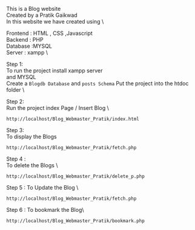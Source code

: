 This is a Blog website \
Created by a Pratik Gaikwad\
In this website we have created using \

Frontend : HTML , CSS ,Javascript\
Backend  : PHP \
Database :MYSQL \
Server  : xampp \

Step 1: \
To run the project install xampp server \
and MYSQL \
Create a ```Blogdb Database``` and ```posts Schema```
Put the project into the htdoc folder \

Step 2: \
Run the project index Page / Insert Blog \
```
http://localhost/Blog_Webmaster_Pratik/index.html
```

Step 3: \
To display the Blogs 
```
http://localhost/Blog_Webmaster_Pratik/fetch.php
```

Step 4 :\
To delete the Blogs \
```
http://localhost/Blog_Webmaster_Pratik/delete_p.php
```

Step 5 :
To Update the Blog \
```
http://localhost/Blog_Webmaster_Pratik/fetch.php
```

Step 6 :
To bookmark the Blog\
```
http://localhost/Blog_Webmaster_Pratik/bookmark.php
```

